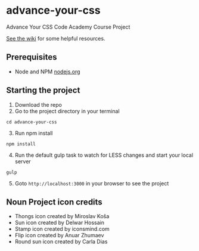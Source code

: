 # advance-your-css
Advance Your CSS Code Academy Course Project

[See the wiki](https://github.com/exp-jarmley/advance-your-css/wiki/) for some helpful resources.

## Prerequisites
- Node and NPM [nodejs.org](http://nodejs.org)

## Starting the project
1. Download the repo
2. Go to the project directory in your terminal
```
cd advance-your-css
``` 
3. Run npm install
```
npm install
```
4. Run the default gulp task to watch for LESS changes and start your local server
```
gulp
```
5. Goto `http://localhost:3000` in your browser to see the project

## Noun Project icon credits
- Thongs icon created by Miroslav Koša
- Sun icon created by Delwar Hossain
- Stamp icon created by iconsmind.com
- Flip icon created by Anuar Zhumaev
- Round sun icon created by Carla Dias

